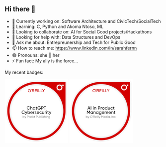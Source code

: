 ## Hi there 👋

- 🔭 Currently working on: Software Architecture and CivicTech/SocialTech
- 🌱 Learning: C, Python and Akoma Ntoso, ML 
- 👯 Looking to collaborate on: AI for Social Good projects/Hackathons
- 🤔 Looking for help with: Data Structures and DevOps 
- 💬 Ask me about: Entrepreunership and Tech for Public Good
- 📫 How to reach me: https://www.linkedin.com/in/sarahfernn
- 😄 Pronouns: she || her
- ⚡ Fun fact: My ally is the force...

My recent badges:

[![ChatGPT Cybersecurity](chatgpt-cybersecurity.png)](https://www.credly.com/badges/69edba7b-52ce-4d48-aaaf-61eff9669749/public_url)
[![ChatGPT A.I. in Project Management](ai-in-product-management.png)](https://www.credly.com/badges/3efaddd2-9913-4ef1-a1f5-2e5d52777316/public_url)






